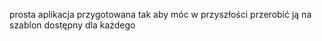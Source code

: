 prosta aplikacja przygotowana tak aby móc w przyszłości przerobić ją na szablon dostępny dla każdego
